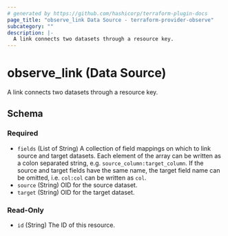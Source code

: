 ```yaml
---
# generated by https://github.com/hashicorp/terraform-plugin-docs
page_title: "observe_link Data Source - terraform-provider-observe"
subcategory: ""
description: |-
  A link connects two datasets through a resource key.
---
```


# observe_link (Data Source)

A link connects two datasets through a resource key.



<!-- schema generated by tfplugindocs -->
## Schema

### Required

- `fields` (List of String) A collection of field mappings on which to link source and target datasets.
Each element of the array can be written as a colon separated string, e.g.
`source_column:target_column`. If the source and target fields have the
same name, the target field name can be omitted, i.e. `col:col` can be
written as `col`.
- `source` (String) OID for the source dataset.
- `target` (String) OID for the target dataset.

### Read-Only

- `id` (String) The ID of this resource.
